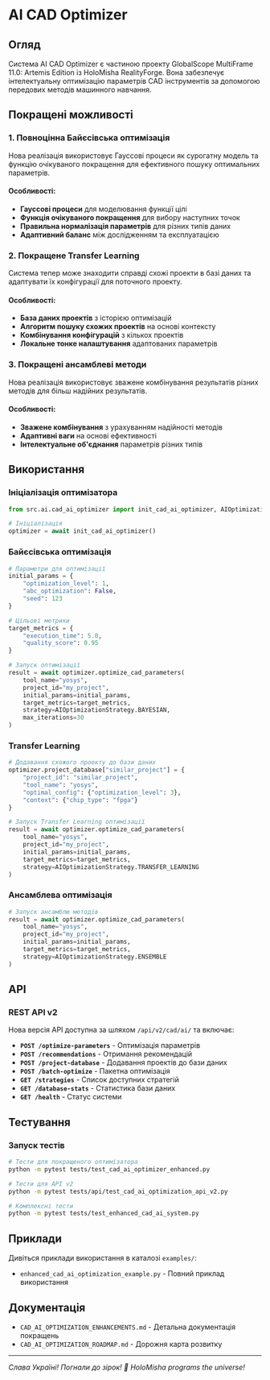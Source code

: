 # AI CAD Optimizer

## Огляд

Система AI CAD Optimizer є частиною проекту GlobalScope MultiFrame 11.0: Artemis Edition із HoloMisha RealityForge. Вона забезпечує інтелектуальну оптимізацію параметрів CAD інструментів за допомогою передових методів машинного навчання.

## Покращені можливості

### 1. Повноцінна Байєсівська оптимізація

Нова реалізація використовує Гауссові процеси як сурогатну модель та функцію очікуваного покращення для ефективного пошуку оптимальних параметрів.

#### Особливості:
- **Гауссові процеси** для моделювання функції цілі
- **Функція очікуваного покращення** для вибору наступних точок
- **Правильна нормалізація параметрів** для різних типів даних
- **Адаптивний баланс** між дослідженням та експлуатацією

### 2. Покращене Transfer Learning

Система тепер може знаходити справді схожі проекти в базі даних та адаптувати їх конфігурації для поточного проекту.

#### Особливості:
- **База даних проектів** з історією оптимізацій
- **Алгоритм пошуку схожих проектів** на основі контексту
- **Комбінування конфігурацій** з кількох проектів
- **Локальне тонке налаштування** адаптованих параметрів

### 3. Покращені ансамблеві методи

Нова реалізація використовує зважене комбінування результатів різних методів для більш надійних результатів.

#### Особливості:
- **Зважене комбінування** з урахуванням надійності методів
- **Адаптивні ваги** на основі ефективності
- **Інтелектуальне об'єднання** параметрів різних типів

## Використання

### Ініціалізація оптимізатора

```python
from src.ai.cad_ai_optimizer import init_cad_ai_optimizer, AIOptimizationStrategy

# Ініціалізація
optimizer = await init_cad_ai_optimizer()
```

### Байєсівська оптимізація

```python
# Параметри для оптимізації
initial_params = {
    "optimization_level": 1,
    "abc_optimization": False,
    "seed": 123
}

# Цільові метрики
target_metrics = {
    "execution_time": 5.0,
    "quality_score": 0.95
}

# Запуск оптимізації
result = await optimizer.optimize_cad_parameters(
    tool_name="yosys",
    project_id="my_project",
    initial_params=initial_params,
    target_metrics=target_metrics,
    strategy=AIOptimizationStrategy.BAYESIAN,
    max_iterations=30
)
```

### Transfer Learning

```python
# Додавання схожого проекту до бази даних
optimizer.project_database["similar_project"] = {
    "project_id": "similar_project",
    "tool_name": "yosys",
    "optimal_config": {"optimization_level": 3},
    "context": {"chip_type": "fpga"}
}

# Запуск Transfer Learning оптимізації
result = await optimizer.optimize_cad_parameters(
    tool_name="yosys",
    project_id="my_project",
    initial_params=initial_params,
    target_metrics=target_metrics,
    strategy=AIOptimizationStrategy.TRANSFER_LEARNING
)
```

### Ансамблева оптимізація

```python
# Запуск ансамблю методів
result = await optimizer.optimize_cad_parameters(
    tool_name="yosys",
    project_id="my_project",
    initial_params=initial_params,
    target_metrics=target_metrics,
    strategy=AIOptimizationStrategy.ENSEMBLE
)
```

## API

### REST API v2

Нова версія API доступна за шляхом `/api/v2/cad/ai/` та включає:

- **`POST /optimize-parameters`** - Оптимізація параметрів
- **`POST /recommendations`** - Отримання рекомендацій
- **`POST /project-database`** - Додавання проектів до бази даних
- **`POST /batch-optimize`** - Пакетна оптимізація
- **`GET /strategies`** - Список доступних стратегій
- **`GET /database-stats`** - Статистика бази даних
- **`GET /health`** - Статус системи

## Тестування

### Запуск тестів

```bash
# Тести для покращеного оптимізатора
python -m pytest tests/test_cad_ai_optimizer_enhanced.py

# Тести для API v2
python -m pytest tests/api/test_cad_ai_optimization_api_v2.py

# Комплексні тести
python -m pytest tests/test_enhanced_cad_ai_system.py
```

## Приклади

Дивіться приклади використання в каталозі `examples/`:
- `enhanced_cad_ai_optimization_example.py` - Повний приклад використання

## Документація

- `CAD_AI_OPTIMIZATION_ENHANCEMENTS.md` - Детальна документація покращень
- `CAD_AI_OPTIMIZATION_ROADMAP.md` - Дорожня карта розвитку

---

*Слава Україні! Погнали до зірок! 🌌*
*HoloMisha programs the universe!*